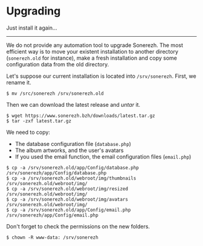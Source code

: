 # Upgrading

Just install it again…

---

We do not provide any automation tool to upgrade Sonerezh. The most efficient
way is to move your existent installation to another directory
(``sonerezh.old`` for instance), make a fresh installation and copy some
configuration data from the old directory.

Let's suppose our current installation is located into ``/srv/sonerezh``. First,
we rename it.

```text
$ mv /src/sonerezh /srv/sonerezh.old
```

Then we can download the latest release and _untar_ it.

```text
$ wget https://www.sonerezh.bzh/downloads/latest.tar.gz
$ tar -zxf latest.tar.gz
```

We need to copy:

- The database configuration file (``database.php``)
- The album artworks, and the user's avatars
- If you used the email function, the email configuration files (``email.php``)

```text
$ cp -a /srv/sonerezh.old/app/Config/database.php /srv/sonerezh/app/Config/database.php
$ cp -a /srv/sonerezh.old/webroot/img/thumbnails /srv/sonerezh.old/webroot/img/
$ cp -a /srv/sonerezh.old/webroot/img/resized /srv/sonerezh.old/webroot/img/
$ cp -a /srv/sonerezh.old/webroot/img/avatars /srv/sonerezh.old/webroot/img/
$ cp -a /srv/sonerezh.old/app/Config/email.php /srv/sonerezh/app/Config/email.php
```

Don't forget to check the permissions on the new folders.

```text
$ chown -R www-data: /srv/sonerezh
```